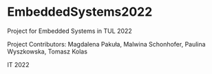 # EmbeddedSystems2022
Project for Embedded Systems in TUL 2022

Project Contributors: Magdalena Pakuła, Malwina Schonhofer, Paulina Wyszkowska, Tomasz Kolas

IT 2022

